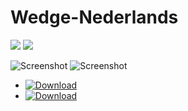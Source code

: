 # Wedge-Nederlands
![](https://img.shields.io/badge/WedgeCMS-NederlandseVertaling-brightgreen.svg?style=social&label=WedgeCMS)
![](https://img.shields.io/badge/WedgeCMS-November2017-brightgreen.svg?style=social&label=üpdated)

![Screenshot](https://imgur.com/VYtXPLd.png"Screenshot")
![Screenshot](https://imgur.com/xMtnLR4.png"Screenshot")

- [![Download](https://img.shields.io/badge/download-Wedge-brightgreen.svg)](https://github.com/Wedge/wedge)
- [![Download](https://img.shields.io/badge/MintNL-TheSwitch-brightgreen.svg)](https://www.newmintforum.nl/MintWedge/MintWedge/index.php?language=dutch)


